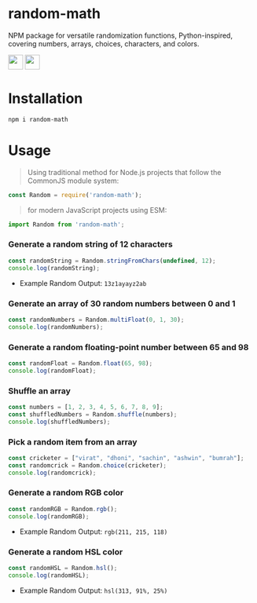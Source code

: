 # random-math
NPM package for versatile randomization functions, Python-inspired, covering numbers, arrays, choices, characters, and colors.

<code><img height="30" src="https://img.shields.io/badge/NPM-111111?style=for-the-badge&logo=npm&logoColor=#c63635"></code>
<code><img height="30" src="https://img.shields.io/badge/JavaScript-111111?style=for-the-badge&logo=javascript&logoColor=F7DF1E"></code>


# Installation

```shell
npm i random-math
```

# Usage
<!-- import Random from 'random-math'; -->

> Using traditional method for Node.js projects that follow the CommonJS module system:

```js
const Random = require('random-math');
```
> for modern JavaScript projects using ESM:

```js
import Random from 'random-math';
```

### Generate a random string of 12 characters

```js
const randomString = Random.stringFromChars(undefined, 12);
console.log(randomString);
```
- Example Random Output:  ```13z1ayayz2ab```

### Generate an array of 30 random numbers between 0 and 1

```js
const randomNumbers = Random.multiFloat(0, 1, 30);
console.log(randomNumbers);
```

### Generate a random floating-point number between 65 and 98

```js
const randomFloat = Random.float(65, 98);
console.log(randomFloat);
```

### Shuffle an array

```js
const numbers = [1, 2, 3, 4, 5, 6, 7, 8, 9];
const shuffledNumbers = Random.shuffle(numbers);
console.log(shuffledNumbers);
```

### Pick a random item from an array

```js
const cricketer = ["virat", "dhoni", "sachin", "ashwin", "bumrah"];
const randomcrick = Random.choice(cricketer);
console.log(randomcrick);
```


### Generate a random RGB color

```js
const randomRGB = Random.rgb();
console.log(randomRGB);
```

- Example Random Output:  ```rgb(211, 215, 118)```


### Generate a random HSL color

```js
const randomHSL = Random.hsl();
console.log(randomHSL);
```

- Example Random Output:  ```hsl(313, 91%, 25%)```


